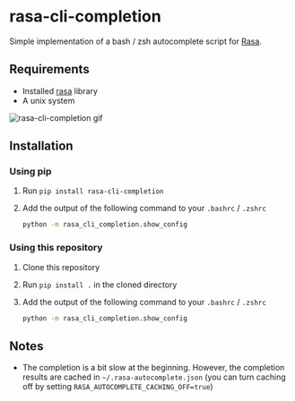 # rasa-cli-completion

Simple implementation of a bash / zsh autocomplete script for [Rasa](https://github.com/rasahq/rasa).

## Requirements
- Installed [rasa](https://github.com/rasahq/rasa) library
- A unix system

![rasa-cli-completion gif](https://media.giphy.com/media/l1IZ379sMbT1WjulKr/giphy.gif)

## Installation

### Using pip

1. Run `pip install rasa-cli-completion`
2. Add the output of the following command to your `.bashrc` / `.zshrc`

    ```bash
    python -m rasa_cli_completion.show_config
    ```

### Using this repository

1. Clone this repository
2. Run `pip install .` in the cloned directory
3. Add the output of the following command to your `.bashrc` / `.zshrc`

    ```bash
    python -m rasa_cli_completion.show_config
    ```

## Notes
- The completion is a bit slow at the beginning. However, the completion results are cached in `~/.rasa-autocomplete.json` (you can turn caching off by setting `RASA_AUTOCOMPLETE_CACHING_OFF=true`)
